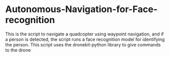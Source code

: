 # Autonomous-Navigation-for-Face-recognition
This is the script to navigate a quadcopter using waypoint navigation, and if a person is detected, the script runs a face recognition model for identifying the person. This script uses the dronekit-python library to give commands to the drone 

